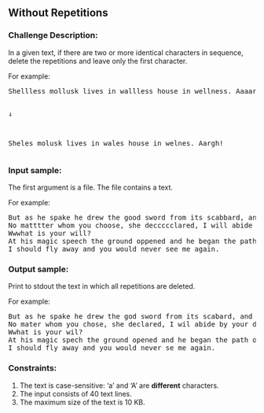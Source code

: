 <h2>Without Repetitions</h2>

<h3>Challenge Description:</h3>

<p>
    In a given text, if there are two or more identical characters in sequence, delete the repetitions and leave only
    the first character.
</p>
<p>
    For example:
</p>
<pre>Shellless mollusk lives in wallless house in wellness. Aaaarrghh!

&#x2193;

Sheles molusk lives in wales house in welnes. Aargh!</pre>

<h3>Input sample:</h3>

<p>
    The first argument is a file. The file contains a text.
</p>
<p>
    For example:
</p>

<pre class="description-input-output">But as he spake he drew the good sword from its scabbard, and smote a heathen knight, Jusssstin of thee Iron Valley.
No matttter whom you choose, she deccccclared, I will abide by your decision.
Wwwhat is your will?
At his magic speech the ground oppened and he began the path of descent.
I should fly away and you would never see me again.</pre>

<h3>Output sample:</h3>

<p>
    Print to stdout the text in which all repetitions are deleted.
</p>
<p>
    For example:
</p>

<pre class="description-input-output">But as he spake he drew the god sword from its scabard, and smote a heathen knight, Justin of the Iron Valey.
No mater whom you chose, she declared, I wil abide by your decision.
Wwhat is your wil?
At his magic spech the ground opened and he began the path of descent.
I should fly away and you would never se me again.</pre>

<h3>Constraints:</h3>
<ol>
<li>The text is case-sensitive:  &#x2018;a&#x2019; and &#x2018;A&#x2019; are <strong>different</strong> characters.</li>
<li>The input consists of 40 text lines.</li>
<li>The maximum size of the text is 10 KB.</li>
</ol>